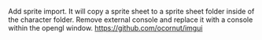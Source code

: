 Add sprite import. It will copy a sprite sheet to a sprite sheet folder inside of the character folder.
Remove external console and replace it with a console within the opengl window. https://github.com/ocornut/imgui
